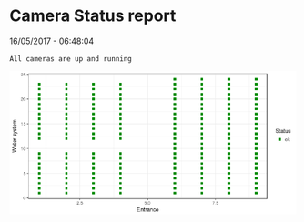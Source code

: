 Camera Status report
================
16/05/2017 - 06:48:04

    All cameras are up and running

![](camreport_files/figure-markdown_github/unnamed-chunk-2-1.png)
